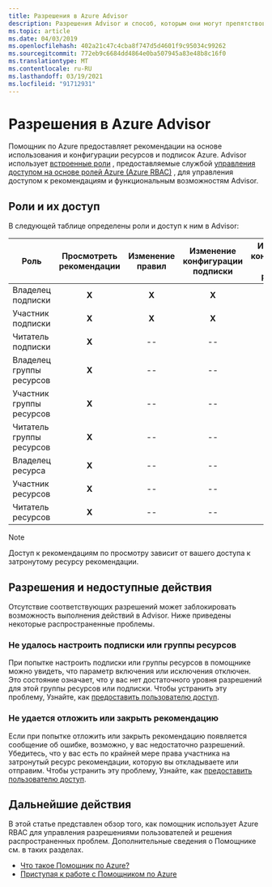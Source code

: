 ```yaml
---
title: Разрешения в Azure Advisor
description: Разрешения Advisor и способ, которым они могут препятствовать настройке подписок или отложить или отклонить рекомендации.
ms.topic: article
ms.date: 04/03/2019
ms.openlocfilehash: 402a21c47c4cba8f747d5d4601f9c95034c99262
ms.sourcegitcommit: 772eb9c6684dd4864e0ba507945a83e48b8c16f0
ms.translationtype: MT
ms.contentlocale: ru-RU
ms.lasthandoff: 03/19/2021
ms.locfileid: "91712931"
---
```

# <a name="permissions-in-azure-advisor"></a>Разрешения в Azure Advisor

Помощник по Azure предоставляет рекомендации на основе использования и конфигурации ресурсов и подписок Azure. Advisor использует [встроенные роли](../role-based-access-control/built-in-roles.md) , предоставляемые службой [управления доступом на основе ролей Azure (Azure RBAC)](../role-based-access-control/overview.md) , для управления доступом к рекомендациям и функциональным возможностям Advisor. 

## <a name="roles-and-their-access"></a>Роли и их доступ

В следующей таблице определены роли и доступ к ним в Advisor:

| **Роль** | **Просмотреть рекомендации** | **Изменение правил** | **Изменение конфигурации подписки** | **Изменение конфигурации группы ресурсов**| **Отклонить и отложить рекомендации**|
|---|:---:|:---:|:---:|:---:|:---:|
|Владелец подписки|**X**|**X**|**X**|**X**|**X**|
|Участник подписки|**X**|**X**|**X**|**X**|**X**|
|Читатель подписки|**X**|--|--|--|--|
|Владелец группы ресурсов|**X**|--|--|**X**|**X**|
|Участник группы ресурсов|**X**|--|--|**X**|**X**|
|Читатель группы ресурсов|**X**|--|--|--|--|
|Владелец ресурса|**X**|--|--|--|**X**|
|Участник ресурсов|**X**|--|--|--|**X**|
|Читатель ресурсов|**X**|--|--|--|--|

> [!NOTE]
> Доступ к рекомендациям по просмотру зависит от вашего доступа к затронутому ресурсу рекомендации.

## <a name="permissions-and-unavailable-actions"></a>Разрешения и недоступные действия

Отсутствие соответствующих разрешений может заблокировать возможность выполнения действий в Advisor. Ниже приведены некоторые распространенные проблемы.

### <a name="unable-to-configure-subscriptions-or-resource-groups"></a>Не удалось настроить подписки или группы ресурсов

При попытке настроить подписки или группы ресурсов в помощнике можно увидеть, что параметр включения или исключения отключен. Это состояние означает, что у вас нет достаточного уровня разрешений для этой группы ресурсов или подписки. Чтобы устранить эту проблему, Узнайте, как [предоставить пользователю доступ](../role-based-access-control/quickstart-assign-role-user-portal.md).

### <a name="unable-to-postpone-or-dismiss-a-recommendation"></a>Не удается отложить или закрыть рекомендацию

Если при попытке отложить или закрыть рекомендацию появляется сообщение об ошибке, возможно, у вас недостаточно разрешений. Убедитесь, что у вас есть по крайней мере права участника на затронутый ресурс рекомендации, которую вы откладываете или отправим. Чтобы устранить эту проблему, Узнайте, как [предоставить пользователю доступ](../role-based-access-control/quickstart-assign-role-user-portal.md).

## <a name="next-steps"></a>Дальнейшие действия

В этой статье представлен обзор того, как помощник использует Azure RBAC для управления разрешениями пользователей и решения распространенных проблем. Дополнительные сведения о Помощнике см. в таких разделах.

- [Что такое Помощник по Azure?](./advisor-overview.md)
- [Приступая к работе с Помощником по Azure](./advisor-get-started.md)
